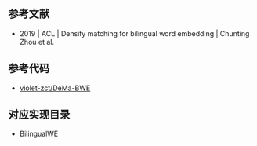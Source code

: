## 参考文献
- 2019 | ACL | Density matching for bilingual word embedding | Chunting Zhou et al.

## 参考代码
- [violet-zct/DeMa-BWE](https://github.com/violet-zct/DeMa-BWE)

## 对应实现目录
- BilingualWE